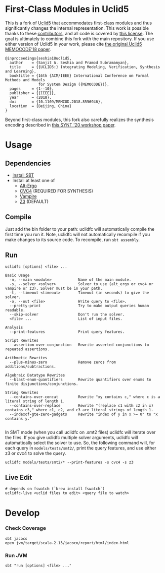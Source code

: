 # First-Class Modules in Uclid5

This is a fork of [Uclid5](https://github.com/uclid-org/uclid) that
accommodates first-class modules and thus significantly changes the internal
representation. This work is possible thanks to these
[contributors](https://github.com/uclid-org/uclid/blob/master/CONTRIBUTORS.md),
and all code is covered by [this
license](https://github.com/uclid-org/uclid/blob/master/LICENSE). The goal is
ultimately to combine this fork with the main repository. If you use either
version of Uclid5 in your work, please cite [the original Uclid5 MEMOCODE'18
paper](https://cse.iitk.ac.in/users/spramod/papers/memocode18.pdf).

```
@inproceedings{seshia18uclid5,
  author    = {Sanjit A. Seshia and Pramod Subramanyan},
  title     = {{UCLID5:} Integrating Modeling, Verification, Synthesis and Learning},
  booktitle = {16th {ACM/IEEE} International Conference on Formal Methods and Models
               for System Design ({MEMOCODE})},
  pages     = {1--10},
  publisher = {{IEEE}},
  year      = {2018},
  doi       = {10.1109/MEMCOD.2018.8556946},
  location  = {Beijing, China}
}
```

Beyond first-class modules, this fork also carefully realizes the synthesis
encoding described in [this SYNT '20 workshop
paper](https://arxiv.org/abs/2007.06760).

# Usage

## Dependencies

- [Install SBT](https://www.scala-lang.org/download/)
- Install at least one of
  - [Alt-Ergo](https://alt-ergo.ocamlpro.com/)
  - [CVC4](https://github.com/CVC4/CVC4) (REQUIRED FOR SYNTHESIS)
  - [Vampire](https://github.com/vprover/vampire)
  - [Z3](https://github.com/Z3Prover/z3) (DEFAULT)

## Compile

Just add the bin folder to your path: uclidfc will automatically compile the
first time you run it. Note, uclidfc will not automatically recompile if you
make changes to its source code. To recompile, run `sbt assembly`.

## Run

```
uclidfc [options] <file> ...

Basic Usage
  -m, --main <module>            Name of the main module.
  -s, --solver <solver>          Solver to use (alt_ergo or cvc4 or vampire or z3). Solver must be in your path.
  -t, --timeout <timeout>        Timeout (in seconds) to give the solver.
  -o, --out <file>               Write query to <file>.
  --pretty-print                 Try to make output queries human readable.
  --skip-solver                  Don't run the solver.
  <file> ...                     List of input files.

Analysis
  --print-features               Print query features.

Script Rewrites
  --assertion-over-conjunction   Rewrite asserted conjunctions to repeated assertions.

Arithmetic Rewrites
  --plus-minus-zero              Remove zeros from additions/subtractions.

Algebraic Datatype Rewrites
  --blast-enum-quantifiers       Rewrite quantifiers over enums to finite disjunctions/conjunctions.

String Rewrites
  --contains-over-concat         Rewrite "xy contains c," where c is a literal string of length 1.
  --contains-over-replace        Rewrite "(replace c1 with c2 in x) contains c3," where c1, c2, and c3 are literal strings of length 1.
  --indexof-gte-zero-gadgets     Rewrite "index of y in x >= 0" to "x contains y."


```

In SMT mode (when you call uclidfc on .smt2 files) uclidfc will iterate over the
files. If you give uclidfc multiple solver arguments, uclidfc will automatically
select the solver to use. So, the following command will, for each query in
`models/tests/smt2/`, print the query features, and use either z3 or cvc4 to
solve the query.

```
uclidfc models/tests/smt2/* --print-features -s cvc4 -s z3
```

## Live Edit

```
# depends on fswatch (`brew install fswatch`)
uclidfc-live <uclid files to edit> <query file to watch>
```

# Develop

### Check Coverage

```
sbt jacoco
open jvm/target/scala-2.13/jacoco/report/html/index.html
```

### Run JVM

```
sbt "run [options] <file> ..."
```